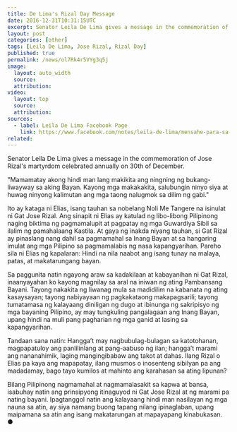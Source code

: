 ```yaml
---
title: De Lima's Rizal Day Message
date: 2016-12-31T10:31:15UTC
excerpt: Senator Leila De Lima gives a message in the commemoration of Jose Rizal's martyrdom celebrated annually on 30th of December.
layout: post
categories: [other]
tags: [Leila De Lima, Jose Rizal, Rizal Day]
published: true
permalink: /news/ol7Rk4r5VYg3q5j
image:
  layout: auto_width
  source: 
  attribution: 
video:
  layout: top
  source: 
  attribution: 
sources:
  - label: Leila De Lima Facebook Page
    link: https://www.facebook.com/notes/leila-de-lima/mensahe-para-sa-paggunita-ng-araw-ni-rizal/1907686246128588
related:
---
```


Senator Leila De Lima gives a message in the commemoration of Jose Rizal's martyrdom celebrated annually on 30th of December.

"Mamamatay akong hindi man lang makikita ang ningning ng bukang-liwayway sa aking Bayan. Kayong mga makakakita, salubungin ninyo siya at huwag ninyong kalimutan ang mga taong nalugmok sa dilim ng gabi."

Ito ay kataga ni Elias, isang tauhan sa nobelang Noli Me Tangere na isinulat ni Gat Jose Rizal. Ang sinapit ni Elias ay katulad ng libo-libong Pilipinong naging biktima ng pagmamalupit at pagpatay ng mga Guwardiya Sibil sa ilalim ng pamahalaang Kastila. At gaya ng inakda niyang tauhan, si Gat Rizal ay pinaslang nang dahil sa pagmamahal sa Inang Bayan at sa hangaring imulat ang mga Pilipino sa pagmamalabis ng nasa kapangyarihan. Pareho sila ni Elias ng kapalaran: Hindi na nila naabot ang isang tunay na malaya, patas, at makatarungang bayan.

Sa paggunita natin ngayong araw sa kadakilaan at kabayanihan ni Gat Rizal, inaanyayahan ko kayong magnilay sa aral na iniwan ng ating Pambansang Bayani. Tayong nakakita ng liwanag mula sa madidilim na kabanata ng ating kasaysayan; tayong nabiyayaan ng pagkakataong makapagsarili; tayong tumatamasa ng kalayaang diniligan ng dugo at ibinunga ng sakripisyo ng mga bayaning Pilipino, ay may tungkuling pangalagaan ang Inang Bayan, upang hindi na muli pang pagharian ng mga ganid at lasing sa kapangyarihan.

Tandaan sana natin: Hangga’t may nagbubulag-bulagan sa katotohanan, magpapatuloy ang panlilinlang at pang-aabuso ng ilan; hangga’t marami ang nananahimik, laging mangingibabaw ang takot at dahas. Ilang Rizal o Elias pa kaya ang mapapatay, ilang musmos o inosenteng sibilyan pa ang madadamay, bago tayo kumilos at mahinto ang karahasan sa ating lipunan?

Bilang Pilipinong nagmamahal at nagmamalasakit sa kapwa at bansa, isabuhay natin ang prinsipyong itinaguyod ni Gat Jose Rizal at ng marami pa nating bayani. Ipagtanggol natin ang kalayaang hindi man nasilayan ng mga nauna sa atin, ay siya namang buong tapang nilang ipinaglaban, upang maipamana sa atin ang isang makatarungan at mapayapang kinabukasan.
&#x25cf;
